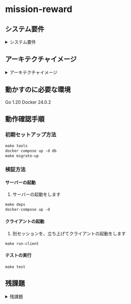 # mission-reward

## システム要件

<details>
<summary>システム要件</summary>

### ミッション機能の作成

モンスター育成・バトル系のゲームのミッション機能を作成してください。ミッションとは特定の条件を達成すると報酬が受け取れる仕組みのことです。
そのミッション機能を持つサービスをミッションサービスと呼ぶことにします。

#### **ミッション達成までの流れ**

- ミッションサービスにイベントを送る
- イベントから対象のミッションを探す
- 対象のミッションの達成条件を計算し、ミッションのステータスを更新する
- そのステータスが達成条件を満たしていたら達成状態に変化させ、報酬を配る

#### 要件定義

**ミッション一覧**

1. 特定のモンスターを倒す：１００コイン
2. ２０００コイン貯まる：アイテム A を付与
3. モンスター A のレベルが５になる：１００コイン
4. レベル５以上のモンスターが２体：１００コイン
   1. このミッションを達成した場合７を解放する
5. 任意のモンスターを 10 回倒す（毎週月曜日の午前 0 時にリセットされる）：１００コイン
6. ログイン（毎日午前 4 時にリセットされる）：１００コイン
7. アイテム A を所有する：１００コイン

注意点としては、ミッションをクリアすると解放されるミッションがある、同時に進行するミッションがある、毎日、毎週などの期間付きのミッションがあるところです。

### テーブル設計(例)

マスターミッションテーブル：ミッションのマスター情報を格納

ユーザーテーブル：ログイン日、保有コイン数などの情報を格納

モンスターテーブル：所有しているモンスター情報を格納

アイテムテーブル：所有しているアイテム情報を格納

ユーザーのミッション達成状況テーブル：ユーザーのミッション達成状況の情報を格納

これ以外に必要なテーブルがありましたら自由に拡張などをしてもらって構わないです。

### 送られるイベントとストーリー

#### 現在のユーザーの状態

1. 所有コインは 1800
2. 所有モンスターはモンスター A：４ Lv、モンスター B：７ Lv
3. アイテム未所有
4. 今週倒したモンスターは８体
5. ログイン日金曜１０時

#### ストーリー

以下のイベントのリクエストによってユーザーのミッション達成状態を更新してください。1~3 までの数字はそれぞれ１エンドポイントをさしています

**土曜の午後１０時**

1. ログインする
2. モンスター A が任意のモンスターを倒す
3. モンスター A のレベルが２上がる

**日曜の午後１０時**

1. ログインする
2. モンスター B が特定のモンスターを倒す
3. モンスター B がレベル１上がる

</details>

## アーキテクチャイメージ

<details>
<summary>アーキテクチャイメージ</summary>

### 全体

![アーキテクチャイメージ](./docs/architecture-image.jpg)

### キューとミッションチェッカー部分の詳細

![アーキテクチャ詳細イメージ](./docs/architecture-detail-image.jpg)

### 実装したミッションのアーキテクチャで拡張を考慮する上で工夫した点

1. CQRS にすることで、責務を整理しやすくしました
2. イベントの記録と、その後のドメインロジックをキューで分離することで、イベントの記録は失敗しにくくしました
3. イベントの記録と、その後のドメインロジックをキューで分離することで、関心事の分離を行い、扱いやすくしました
4. イベントの記録と、その後のドメインロジックをキューで分離することで、イベントの記録のリクエストに対して response を素早く返すようにしました
5. 大きくに３つにわけることで、パフォーマンス状況次第で、それぞれを個別にスペック変更しやすくしました
6. Event Sourcing パターンを採用し、データの追記の形をとることで、障害やロジックの間違えが発生したとしても、データの復元、復旧がしやすい形にしました
7. 今後新しいミッションの形を追記する際に既存のミッションに影響をあたえにくいようにしました
8. DI の形をとることで、Test などで mock しやすいようにしました
9. ミッション解放というイベントの形をとり、キューにメッセージをいれることで、同じように扱えるようにしました
10. ミッション達成によるアイテムの取得や、コインの取得が発生した際にも、キューにメッセージをいれることで、透過的に扱えるようにしました
11. ミッションのリセットタイミングの指定方法を cron 表記の形をとることで、毎月や毎日、期間限定など様々なイベントに対応できるようにしました

</details>

## 動かすのに必要な環境

Go 1.20
Docker 24.0.2

## 動作確認手順

### 初期セットアップ方法

```
make tools
docker compose up -d db
make migrate-up
```

### 検証方法

#### サーバーの起動

1. サーバーの起動をします

```
make deps
docker-compose up -d
```

#### クライアントの起動

1. 別セッションを、立ち上げてクライアントの起動をします

```
make run-client
```

#### テストの実行

```
make test
```

## 残課題

<details>
<summary>残課題</summary>

- モンスターを倒すミッションの実装
- レベルアップミッションの実装
- アイテム取得ミッションの実装
- 冪等になるように upsert を使うようにする
- テストの追加
- チャンネルを適切に閉じる graceful shutdown
- 適切なエラーハンドリング

</details>
